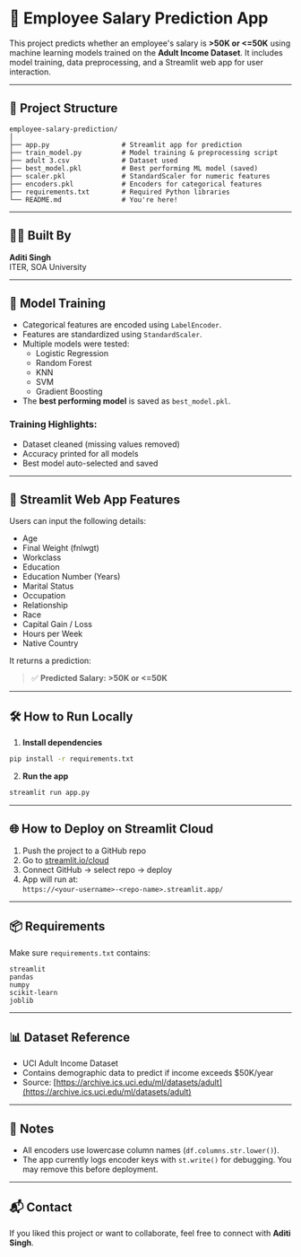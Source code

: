 # 💼 Employee Salary Prediction App

This project predicts whether an employee's salary is **>50K or <=50K** using machine learning models trained on the **Adult Income Dataset**. It includes model training, data preprocessing, and a Streamlit web app for user interaction.

---

## 📁 Project Structure

```
employee-salary-prediction/
│
├── app.py                  # Streamlit app for prediction
├── train_model.py          # Model training & preprocessing script
├── adult 3.csv             # Dataset used
├── best_model.pkl          # Best performing ML model (saved)
├── scaler.pkl              # StandardScaler for numeric features
├── encoders.pkl            # Encoders for categorical features
├── requirements.txt        # Required Python libraries
└── README.md               # You're here!
```

---

## 👩‍💻 Built By
**Aditi Singh**  
ITER, SOA University

---

## 🧠 Model Training

- Categorical features are encoded using `LabelEncoder`.
- Features are standardized using `StandardScaler`.
- Multiple models were tested:
  - Logistic Regression
  - Random Forest
  - KNN
  - SVM
  - Gradient Boosting
- The **best performing model** is saved as `best_model.pkl`.

### Training Highlights:
- Dataset cleaned (missing values removed)
- Accuracy printed for all models
- Best model auto-selected and saved

---

## 🚀 Streamlit Web App Features

Users can input the following details:

- Age
- Final Weight (fnlwgt)
- Workclass
- Education
- Education Number (Years)
- Marital Status
- Occupation
- Relationship
- Race
- Capital Gain / Loss
- Hours per Week
- Native Country

It returns a prediction:

> ✅ **Predicted Salary: >50K or <=50K**

---

## 🛠️ How to Run Locally

1. **Install dependencies**  
```bash
pip install -r requirements.txt
```

2. **Run the app**
```bash
streamlit run app.py
```

---

## 🌐 How to Deploy on Streamlit Cloud

1. Push the project to a GitHub repo
2. Go to [streamlit.io/cloud](https://streamlit.io/cloud)
3. Connect GitHub → select repo → deploy
4. App will run at:  
   `https://<your-username>-<repo-name>.streamlit.app/`

---

## 📦 Requirements

Make sure `requirements.txt` contains:

```text
streamlit
pandas
numpy
scikit-learn
joblib
```

---

## 📊 Dataset Reference

- UCI Adult Income Dataset  
- Contains demographic data to predict if income exceeds $50K/year  
- Source: [https://archive.ics.uci.edu/ml/datasets/adult](https://archive.ics.uci.edu/ml/datasets/adult)

---

## 📌 Notes

- All encoders use lowercase column names (`df.columns.str.lower()`).
- The app currently logs encoder keys with `st.write()` for debugging. You may remove this before deployment.

---

## 📬 Contact

If you liked this project or want to collaborate, feel free to connect with **Aditi Singh**.
